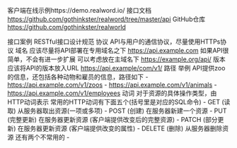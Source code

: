 客户端在线示例https://demo.realword.io/
接口文档 https://github.com/gothinkster/realword/tree/master/api
GitHub仓库 https://github.com/gothinkster/realworld


接口案例 
RESTful接口设计规范
协议
    API与用户的通信协议，尽量使用HTTPs协议
域名
    应该尽量将API部署在专用域名之下 https://api.example.com
    如果API很简单，不会有进一步扩展 可以考虑放在主域名下 https://example.org/api/
版本
    应该将API的版本放入URL https://api.example/com/v1/
路径
    举例 API提供zoo的信息，还包括各种动物和雇员的信息，路径如下
    - https://api.example.com/v1/zoos
    - https://api.example.com/v1/animals
    - https://api.example.com/v1/employees
动词
    对于资源的具体操作类型，由HTTP动词表示
    常用的HTTP动词有下面五个(括号里是对应的SQL命令)
    - GET (读取) 从服务器取出资源(一项或多项)
    - POST (创建) 在服务器新建一个资源
    - PUT (完整更新) 在服务器更新资源 (客户端提供改变后的完整资源)
    - PATCH (部分更新) 在服务器更新资源 (客户端提供改变的属性)
    - DELETE (删除) 从服务器删除资源
    还有两个不常用的
    - 
